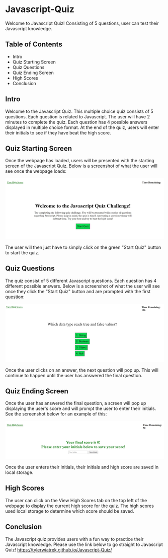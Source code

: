 # Javascript-Quiz
Welcome to Javascript Quiz! Consisting of 5 questions, user can test their Javascript knowledge.

## Table of Contents
* Intro
* Quiz Starting Screen
* Quiz Questions
* Quiz Ending Screen
* High Scores
* Conclusion

## Intro
Welcome to the Javascript Quiz. This multiple choice quiz consists of 5 questions. Each question is related to Javascript. The user will have 2 minutes to complete the quiz. Each question has 4 possible answers displayed in multiple choice format. At the end of the quiz, users will enter their initials to see if they have beat the high score.

## Quiz Starting Screen
Once the webpage has loaded, users will be presented with the starting screen of the Javascript Quiz. Below is a screenshot of what the user will see once the webpage loads:

![Screenshot of Javascript Quiz Intro](./quiz-starting-screen.JPG "Javascript Quiz Intro")

The user will then just have to simply click on the green "Start Quiz" button to start the quiz.

## Quiz Questions
The quiz consist of 5 different Javascript questions. Each question has 4 different possible answers. Below is a screenshot of what the user will see once they click the "Start Quiz" button and are prompted with the first question:

![Screenshot of Javascript Quiz Questions](./quiz-questions.JPG "Javascript Quiz Questions")

Once the user clicks on an answer, the next question will pop up. This will continue to happen until the user has answered the final question.

## Quiz Ending Screen
Once the user has answered the final question, a screen will pop up displaying the user's score and will prompt the user to enter their initials. See the screenshot below for an example of this:

![Screenshot of Javascript Quiz Ending Screen](./quiz-ending-screen.JPG "Javascript Quiz Ending Screen")

Once the user enters their initials, their initials and high score are saved in local storage.

## High Scores
The user can click on the View High Scores tab on the top left of the webpage to display the current high score for the quiz. The high scores used local storage to determine which score should be saved.

## Conclusion
The Javascript quiz provides users with a fun way to practice their Javascript knowledge.
Please use the link below to go straight to Javascript Quiz!
https://tylerwiatrek.github.io/Javascript-Quiz/
